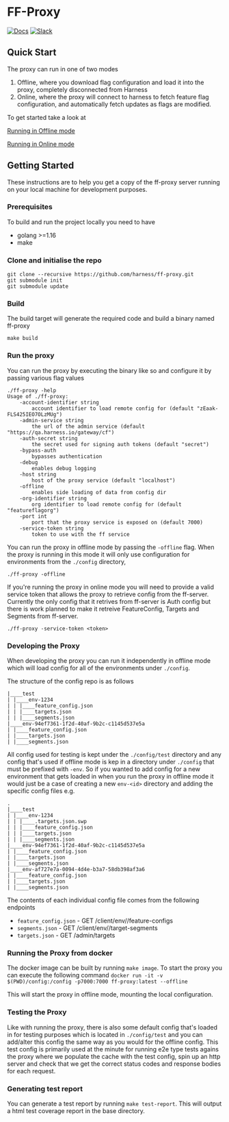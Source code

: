 # FF-Proxy

[![Docs](https://img.shields.io/badge/docs-confluence-blue.svg?style=flat)](https://harness.atlassian.net/wiki/spaces/FFM/pages/2003665145/Relay+Proxy)
[![Slack](https://img.shields.io/badge/slack-ff--team-orange.svg?style=flat?label=ff-team)](https://harness.slack.com/archives/C02AN03D478)

## Quick Start
The proxy can run in one of two modes

1) Offline, where you download flag configuration and load it into the proxy, completely disconnected from Harness
2) Online, where the proxy will connect to harness to fetch feature flag configuration, and automatically fetch updates as flags are modified.

To get started take a look at

[Running in Offline mode](./docs/get_started_offline.md)

[Running in Online mode](./docs/get_started_online.md)

## Getting Started

These instructions are to help you get a copy of the ff-proxy server running on your local machine for development purposes.

### Prerequisites

To build and run the project locally you need to have

- golang >=1.16
- make

### Clone and initialise the repo

```
git clone --recursive https://github.com/harness/ff-proxy.git
git submodule init
git submodule update
```

### Build

The build target will generate the required code and build a binary named ff-proxy

```
make build
```

### Run the proxy

You can run the proxy by executing the binary like so and configure it by passing various flag values

```
./ff-proxy -help
Usage of ./ff-proxy:
    -account-identifier string
        account identifier to load remote config for (default "zEaak-FLS425IEO7OLzMUg")
    -admin-service string
        the url of the admin service (default "https://qa.harness.io/gateway/cf")
    -auth-secret string
        the secret used for signing auth tokens (default "secret")
    -bypass-auth
        bypasses authentication
    -debug
        enables debug logging
    -host string
        host of the proxy service (default "localhost")
    -offline
        enables side loading of data from config dir
    -org-identifier string
        org identifier to load remote config for (default "featureflagorg")
    -port int
        port that the proxy service is exposed on (default 7000)
    -service-token string
        token to use with the ff service
```

You can run the proxy in offline mode by passing the `-offline` flag. When the proxy is running in this mode it will only use configuration for environments from the `./config` directory,

```
./ff-proxy -offline
```

If you're running the proxy in online mode you will need to provide a valid service token that allows the proxy to retrieve config from the ff-server. Currently the only config that it retrives from ff-server is Auth config but there is work planned to make it retreive FeatureConfig, Targets and Segments from ff-server.

```
./ff-proxy -service-token <token>
```

### Developing the Proxy

When developing the proxy you can run it independently in offline mode which will load config for all of the environments under `./config`.

The structure of the config repo is as follows

```
|____test
| |____env-1234
| | |____feature_config.json
| | |____targets.json
| | |____segments.json
|____env-94ef7361-1f2d-40af-9b2c-c1145d537e5a
| |____feature_config.json
| |____targets.json
| |____segments.json
```

All config used for testing is kept under the `./config/test` directory and any config that's used if offline mode is kep in a directory under `./config` that must be prefixed with `-env`. So if you wanted to add config for a new environment that gets loaded in when you run the proxy in offline mode it would just be a case of creating a new `env-<id>` directory and adding the specific config files e.g.

```
.
|____test
| |____env-1234
| | |____.targets.json.swp
| | |____feature_config.json
| | |____targets.json
| | |____segments.json
|____env-94ef7361-1f2d-40af-9b2c-c1145d537e5a
| |____feature_config.json
| |____targets.json
| |____segments.json
|____env-af727e7a-0094-4d4e-b3a7-58db398af3a6
| |____feature_config.json
| |____targets.json
| |____segments.json
```

The contents of each individual config file comes from the following endpoints
- `feature_config.json` - GET /client/env/<env>/feature-configs
- `segments.json` - GET /client/env/<env>/target-segments
- `targets.json` - GET /admin/targets

### Running the Proxy from docker
The docker image can be built by running ```make image```.
To start the proxy you can execute the following command
```docker run -it -v $(PWD)/config:/config -p7000:7000 ff-proxy:latest --offline```

This will start the proxy in offline mode, mounting the local configuration.  


### Testing the Proxy

Like with running the proxy, there is also some default config that's loaded in for testing purposes which is located in `./config/test` and you can add/alter this config the same way as you would for the offline config. This test config is primarily used at the minute for running e2e type tests agains the proxy where we populate the cache with the test config, spin up an http server and check that we get the correct status codes and response bodies for each request.

### Generating test report
You can generate a test report by running ```make test-report```. This will output a html test coverage report in the base directory.